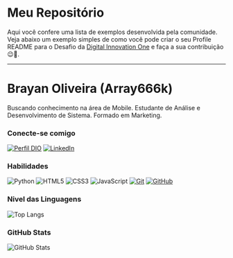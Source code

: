    <h1>
   <span> Meu Repositório</span>
</h1>

  Aqui você confere uma lista de exemplos desenvolvida pela comunidade. Veja abaixo um exemplo simples de como você pode criar o seu Profile README para o Desafio da [Digital Innovation One](https://www.dio.me/) e faça a sua contribuição 😉🚀.


---

# Brayan Oliveira (Array666k)
Buscando conhecimento na área de Mobile. Estudante de Análise e Desenvolvimento de Sistema. Formado em Marketing.

### Conecte-se comigo
[![Perfil DIO](https://img.shields.io/badge/-Meu%20Perfil%20na%20DIO-363636?style=for-the-badge)](https://web.dio.me/users/alvarobrayan8?tab=skills)
[![LinkedIn](https://img.shields.io/badge/-LinkedIn-363636?style=for-the-badge&logo=linkedin&logoColor=30A3DC)](https://www.linkedin.com/in/brayan-oliveira-6aa7b882/)


### Habilidades
![Python](https://img.shields.io/badge/Python-363636?style=for-the-badge&logo=python&logoColor=30A3DC)
![HTML5](https://img.shields.io/badge/HTML-363636?style=for-the-badge&logo=html5&logoColor=30A3DC)
![CSS3](https://img.shields.io/badge/CSS3-363636?style=for-the-badge&logo=css3&logoColor=E94D5F)
![JavaScript](https://img.shields.io/badge/JavaScript-363636?style=for-the-badge&logo=javascript&logoColor=30A3DC)
[![Git](https://img.shields.io/badge/Git-363636?style=for-the-badge&logo=git&logoColor=E94D5F)](https://git-scm.com/doc) 
[![GitHub](https://img.shields.io/badge/GitHub-363636?style=for-the-badge&logo=github&logoColor=30A3DC)](https://docs.github.com/)

### Nivel das Linguagens 
![Top Langs](https://github-readme-stats-git-masterrstaa-rickstaa.vercel.app/api/top-langs/?username=Array666k&bg_color=363636&border_color=000000&title_color=E94D5F&text_color=FFF) 


### GitHub Stats
![GitHub Stats](https://github-readme-stats.vercel.app/api?username=Array666k&theme=transparent&bg_color=363636&border_color=000000&show_icons=true&icon_color=30A3DC&title_color=E94D5F&text_color=FFF&hide_title=true&hide=stars)
